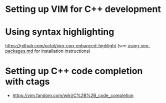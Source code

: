# Setting up VIM for C++ development


# Using syntax highlighting

https://github.com/octol/vim-cpp-enhanced-highlight
(see [using-vim-packages.md](using-vim-packages.md) for installation
instructions)

# Setting up C++ code completion with ctags

* https://vim.fandom.com/wiki/C%2B%2B_code_completion 
